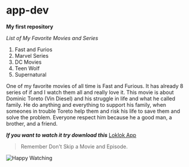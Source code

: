 # app-dev
**My first repository**

*List of My Favorite Movies and Series*

1. Fast and Furios
2. Marvel Series
3. DC Movies
4. Teen Wolf
5. Supernatural

  One of my favorite movies of all time is Fast and Furious. It has already 8 series of if and I watch them all and really love it.
This movie is about Dominic Toreto (Vin Diesel) and his struggle in life and what he called family. He do anything and everything 
to support his family, when someones in trouble Toreto help them and risk his life to save them and solve the problem. Everyone
respect him because he a good man, a brother, and a friend.


**_If you want to watch it try download this_**
[Loklok App](https://loklok.com/)

> Remember Don't Skip a Movie and Episode.

![Happy Watching](https://ak.picdn.net/shutterstock/videos/1026332810/thumb/12.jpg)

